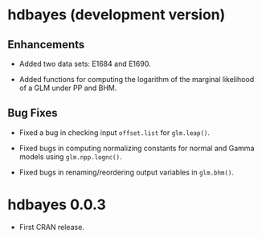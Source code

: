# hdbayes (development version)

## Enhancements

* Added two data sets: E1684 and E1690.

* Added functions for computing the logarithm of the marginal likelihood of a GLM under PP and BHM.

## Bug Fixes

* Fixed a bug in checking input `offset.list` for `glm.leap()`.

* Fixed bugs in computing normalizing constants for normal and Gamma models using `glm.npp.lognc()`.

* Fixed bugs in renaming/reordering output variables in `glm.bhm()`.


# hdbayes 0.0.3

* First CRAN release.
